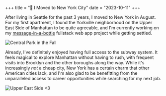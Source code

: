 +++
title = "🗽 I Moved to New York City"
date = "2023-10-11"
+++

After living in Seattle for the past 3 years, I moved to New York in August. For my first apartment, I found the Yorkville neighborhood on the Upper East Side of Manhattan to be quite agreeable, and I'm currently working on my [message-in-a-bottle](https://message-in-a-bottle.fly.dev/) fullstack web app project while getting settled.

![Central Park in the Fall](/images/nyc_central_park_fall.jpg "Central Park in the Fall")

Already, I've definitely enjoyed having full access to the subway system. It feels magical to explore Manhattan without having to rush, with frequent visits into Brooklyn and the other boroughs along the way. While it's increasingly _not_ a cheap city, New York has a certain charm that other American cities lack, and I'm also glad to be benefitting from the unparalleled access to career opportunities while searching for my next job.

![Upper East Side <3](/images/nyc_ues_fall_vibes.jpg?width=20px "Cozy Upper East Side vibes")
